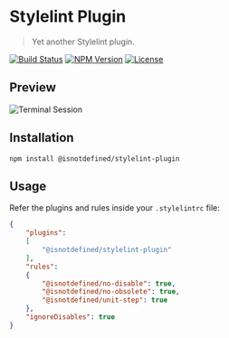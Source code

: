 Stylelint Plugin
================

> Yet another Stylelint plugin.

[![Build Status](https://img.shields.io/github/actions/workflow/status/isnotdefinedcom/stylelint-plugin/ci.yml.svg?branch=master)](https://github.com/isnotdefinedcom/stylelint-plugin/actions?query=workflow:ci)
[![NPM Version](https://img.shields.io/npm/v/@isnotdefined/stylelint-plugin.svg)](https://npmjs.com/package/@isnotdefined/stylelint-plugin)
[![License](https://img.shields.io/npm/l/@isnotdefined/stylelint-plugin.svg)](https://npmjs.com/package/@isnotdefined/stylelint-plugin)


Preview
-------

![Terminal Session](https://raw.githubusercontent.com/isnotdefinedcom/stylelint-plugin/master/.github/terminal-session.svg?sanitize=true)


Installation
------------

```
npm install @isnotdefined/stylelint-plugin
```


Usage
-----

Refer the plugins and rules inside your `.stylelintrc` file:

```json
{
	"plugins":
	[
		"@isnotdefined/stylelint-plugin"
	],
	"rules":
	{
		"@isnotdefined/no-disable": true,
		"@isnotdefined/no-obsolete": true,
		"@isnotdefined/unit-step": true
	},
	"ignoreDisables": true
}
```
